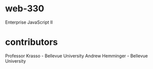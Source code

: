 # web-330
Enterprise JavaScript II

# contributors
Professor Krasso - Bellevue University
Andrew Hemminger - Bellevue University
